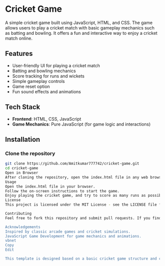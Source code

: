 # Cricket Game

A simple cricket game built using JavaScript, HTML, and CSS. The game allows users to play a cricket match with basic gameplay mechanics such as batting and bowling. It offers a fun and interactive way to enjoy a cricket match online.

## Features

- User-friendly UI for playing a cricket match
- Batting and bowling mechanics
- Score tracking for runs and wickets
- Simple gameplay controls
- Game reset option
- Fun sound effects and animations

## Tech Stack

- **Frontend**: HTML, CSS, JavaScript
- **Game Mechanics**: Pure JavaScript (for game logic and interactions)

## Installation

### Clone the repository

```bash
git clone https://github.com/Amitkumar777742/cricket-game.git
cd cricket-game
Open in Browser
After cloning the repository, open the index.html file in any web browser to start playing the game.
Usage
Open the index.html file in your browser.
Follow the on-screen instructions to start the game.
Enjoy playing the cricket game, and try to score as many runs as possible!
License
This project is licensed under the MIT License - see the LICENSE file for details.

Contributing
Feel free to fork this repository and submit pull requests. If you find any issues or have suggestions for improvements, please create an issue, and I'll review it.

Acknowledgements
Inspired by classic arcade games and cricket simulations.
JavaScript Game Development for game mechanics and animations.
vbnet
Copy
Edit

This template is designed based on a basic cricket game structure and can be modified further based on any specific features your game has.






